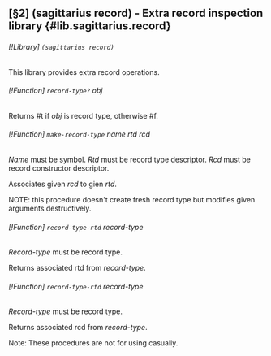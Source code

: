 [§2] (sagittarius record) - Extra record inspection library {#lib.sagittarius.record}
-------------

###### [!Library] `(sagittarius record)` 

This library provides extra record operations.

###### [!Function] `record-type?`  _obj_

Returns #t if _obj_ is record type, otherwise #f.

###### [!Function] `make-record-type`  _name_ _rtd_ _rcd_

_Name_ must be symbol. _Rtd_ must be record type descriptor.
_Rcd_ must be record constructor descriptor.

Associates given _rcd_ to gien _rtd_.

NOTE: this procedure doesn't create fresh record type but modifies given
arguments destructively.


###### [!Function] `record-type-rtd`  _record-type_

_Record-type_ must be record type.

Returns associated rtd from _record-type_.


###### [!Function] `record-type-rtd`  _record-type_

_Record-type_ must be record type.

Returns associated rcd from _record-type_.


Note: These procedures are not for using casually.